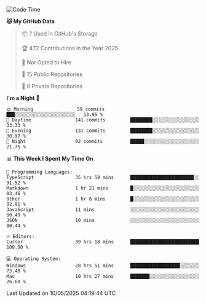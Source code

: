 <!--START_SECTION:waka-->
![Code Time](http://img.shields.io/badge/Code%20Time-7%2C000%20hrs%2021%20mins-blue)

**🐱 My GitHub Data** 

> 📦 ? Used in GitHub's Storage 
 > 
> 🏆 472 Contributions in the Year 2025
 > 
> 🚫 Not Opted to Hire
 > 
> 📜 15 Public Repositories 
 > 
> 🔑 0 Private Repositories 
 > 
**I'm a Night 🦉** 

```text
🌞 Morning                59 commits          ███░░░░░░░░░░░░░░░░░░░░░░   13.95 % 
🌆 Daytime                141 commits         ████████░░░░░░░░░░░░░░░░░   33.33 % 
🌃 Evening                131 commits         ████████░░░░░░░░░░░░░░░░░   30.97 % 
🌙 Night                  92 commits          █████░░░░░░░░░░░░░░░░░░░░   21.75 % 
```


📊 **This Week I Spent My Time On** 

```text
💬 Programming Languages: 
TypeScript               35 hrs 58 mins      ███████████████████████░░   91.52 % 
Markdown                 1 hr 21 mins        █░░░░░░░░░░░░░░░░░░░░░░░░   03.46 % 
Other                    1 hr 8 mins         █░░░░░░░░░░░░░░░░░░░░░░░░   02.91 % 
JavaScript               11 mins             ░░░░░░░░░░░░░░░░░░░░░░░░░   00.49 % 
JSON                     10 mins             ░░░░░░░░░░░░░░░░░░░░░░░░░   00.44 % 

🔥 Editors: 
Cursor                   39 hrs 18 mins      █████████████████████████   100.00 % 

💻 Operating System: 
Windows                  28 hrs 51 mins      ██████████████████░░░░░░░   73.40 % 
Mac                      10 hrs 27 mins      ███████░░░░░░░░░░░░░░░░░░   26.60 % 
```


 Last Updated on 10/05/2025 04:19:44 UTC
<!--END_SECTION:waka-->

